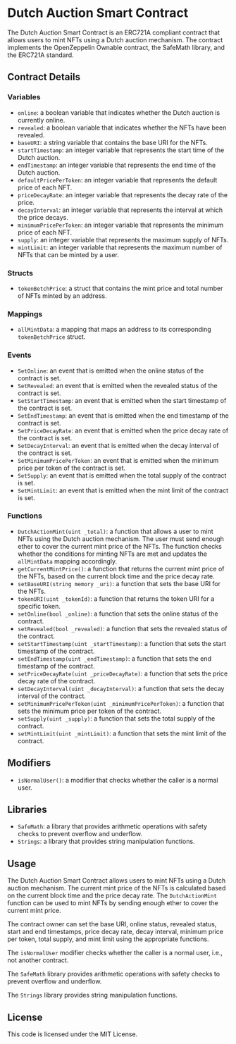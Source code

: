 # Dutch Auction Smart Contract

The Dutch Auction Smart Contract is an ERC721A compliant contract that allows users to mint NFTs using a Dutch auction mechanism. The contract implements the OpenZeppelin Ownable contract, the SafeMath library, and the ERC721A standard.

## Contract Details

### Variables

- `online`: a boolean variable that indicates whether the Dutch auction is currently online.
- `revealed`: a boolean variable that indicates whether the NFTs have been revealed.
- `baseURI`: a string variable that contains the base URI for the NFTs.
- `startTimestamp`: an integer variable that represents the start time of the Dutch auction.
- `endTimestamp`: an integer variable that represents the end time of the Dutch auction.
- `defaultPricePerToken`: an integer variable that represents the default price of each NFT.
- `priceDecayRate`: an integer variable that represents the decay rate of the price.
- `decayInterval`: an integer variable that represents the interval at which the price decays.
- `minimumPricePerToken`: an integer variable that represents the minimum price of each NFT.
- `supply`: an integer variable that represents the maximum supply of NFTs.
- `mintLimit`: an integer variable that represents the maximum number of NFTs that can be minted by a user.

### Structs

- `tokenBetchPrice`: a struct that contains the mint price and total number of NFTs minted by an address.

### Mappings

- `allMintData`: a mapping that maps an address to its corresponding `tokenBetchPrice` struct.

### Events

- `SetOnline`: an event that is emitted when the online status of the contract is set.
- `SetRevealed`: an event that is emitted when the revealed status of the contract is set.
- `SetStartTimestamp`: an event that is emitted when the start timestamp of the contract is set.
- `SetEndTimestamp`: an event that is emitted when the end timestamp of the contract is set.
- `SetPriceDecayRate`: an event that is emitted when the price decay rate of the contract is set.
- `SetDecayInterval`: an event that is emitted when the decay interval of the contract is set.
- `SetMinimumPricePerToken`: an event that is emitted when the minimum price per token of the contract is set.
- `SetSupply`: an event that is emitted when the total supply of the contract is set.
- `SetMintLimit`: an event that is emitted when the mint limit of the contract is set.

### Functions

- `DutchActionMint(uint _total)`: a function that allows a user to mint NFTs using the Dutch auction mechanism. The user must send enough ether to cover the current mint price of the NFTs. The function checks whether the conditions for minting NFTs are met and updates the `allMintData` mapping accordingly.
- `getCurrentMintPrice()`: a function that returns the current mint price of the NFTs, based on the current block time and the price decay rate.
- `setBaseURI(string memory _uri)`: a function that sets the base URI for the NFTs.
- `tokenURI(uint _tokenId)`: a function that returns the token URI for a specific token.
- `setOnline(bool _online)`: a function that sets the online status of the contract.
- `setRevealed(bool _revealed)`: a function that sets the revealed status of the contract.
- `setStartTimestamp(uint _startTimestamp)`: a function that sets the start timestamp of the contract.
- `setEndTimestamp(uint _endTimestamp)`: a function that sets the end timestamp of the contract.
- `setPriceDecayRate(uint _priceDecayRate)`: a function that sets the price decay rate of the contract.
- `setDecayInterval(uint _decayInterval)`: a function that sets the decay interval of the contract.
- `setMinimumPricePerToken(uint _minimumPricePerToken)`: a function that sets the minimum price per token of the contract.
- `setSupply(uint _supply)`: a function that sets the total supply of the contract.
- `setMintLimit(uint _mintLimit)`: a function that sets the mint limit of the contract.

## Modifiers
- `isNormalUser()`: a modifier that checks whether the caller is a normal user.

## Libraries
- `SafeMath`: a library that provides arithmetic operations with safety checks to prevent overflow and underflow.
- `Strings`: a library that provides string manipulation functions.

## Usage
The Dutch Auction Smart Contract allows users to mint NFTs using a Dutch auction mechanism. The current mint price of the NFTs is calculated based on the current block time and the price decay rate. The `DutchActionMint` function can be used to mint NFTs by sending enough ether to cover the current mint price.

The contract owner can set the base URI, online status, revealed status, start and end timestamps, price decay rate, decay interval, minimum price per token, total supply, and mint limit using the appropriate functions.

The `isNormalUser` modifier checks whether the caller is a normal user, i.e., not another contract.

The `SafeMath` library provides arithmetic operations with safety checks to prevent overflow and underflow.

The `Strings` library provides string manipulation functions.

## License
This code is licensed under the MIT License.